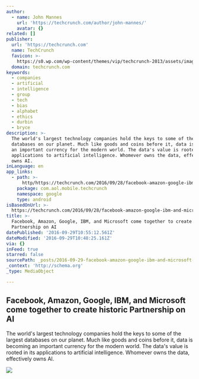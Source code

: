 ```yaml
---
author:
  - name: John Mannes
    url: 'https://techcrunch.com/author/john-mannes/'
    avatar: {}
related: []
publisher:
  url: 'https://techcrunch.com'
  name: TechCrunch
  favicon: >-
    https://s0.wp.com/wp-content/themes/vip/techcrunch-2013/assets/images/favicon.ico
  domain: techcrunch.com
keywords:
  - companies
  - artificial
  - intelligence
  - group
  - tech
  - bias
  - alphabet
  - ethics
  - durbin
  - bryce
description: >-
  The world's largest technology companies hold the keys to some of the largest
  databases on our planet. Much like goods and coins before it, data is becoming
  an important currency for the modern world. The data's value is rooted in its
  applications to artificial intelligence. Whomever owns the data, effectively
  owns AI.
inLanguage: en
app_links:
  - path: >-
      http/https://techcrunch.com/2016/09/28/facebook-amazon-google-ibm-and-microsoft-come-together-to-create-historic-partnership-on-ai/
    package: com.aol.mobile.techcrunch
    namespace: google
    type: android
isBasedOnUrl: >-
  https://techcrunch.com/2016/09/28/facebook-amazon-google-ibm-and-microsoft-come-together-to-create-historic-partnership-on-ai/
title: >-
  Facebook, Amazon, Google, IBM, and Microsoft come together to create historic
  Partnership on AI
datePublished: '2016-09-29T10:55:12.561Z'
dateModified: '2016-09-29T10:48:25.161Z'
via: {}
inFeed: true
starred: false
sourcePath: _posts/2016-09-29-facebook-amazon-google-ibm-and-microsoft-come-together-t.md
_context: 'http://schema.org'
_type: MediaObject

---
```

<article style=""><h1>Facebook, Amazon, Google, IBM, and Microsoft come together to create historic Partnership on AI</h1><p>The world's largest technology companies hold the keys to some of the largest databases on our planet. Much like goods and coins before it, data is becoming an important currency for the modern world. The data's value is rooted in its applications to artificial intelligence. Whomever owns the data, effectively owns AI.</p><img src="https://tctechcrunch2011.files.wordpress.com/2016/09/ai-competitors.jpg?w=764&amp;h=400&amp;crop=1" /></article>